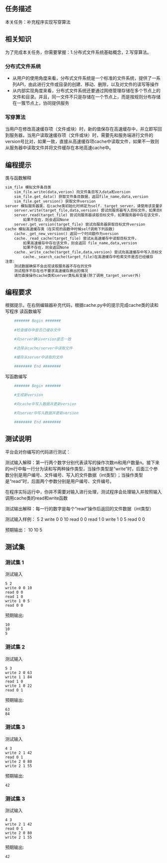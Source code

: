 ## 任务描述
本关任务：补充程序实现写穿算法

## 相关知识
为了完成本关任务，你需要掌握：1.分布式文件系统基础概念，2.写穿算法。

### 分布式文件系统
* 从用户的使用角度来看，分布式文件系统是一个标准的文件系统，提供了一系列API，由此进行文件或目录的创建、移动、删除，以及对文件的读写等操作
* 从内部实现角度来看，分布式文件系统还要通过网络管理存储在多个节点上的文件和目录。并且，同一文件不只是存储在一个节点上，而是按规则分布存储在一簇节点上，协同提供服务
### 写穿算法
当用户在修改高速缓存项（文件或块）时，新的值保存在高速缓存中，并立即写回到服务器，当用户读取速缓存项（文件或块）时，需要先和服务端进行文件的version号比对，如果一致，直接从高速缓存项cache中读取文件，如果不一致则从服务器中读取文件并将文件缓存在本地高速cache中。

## 编程提示
类与函数解释

```python
sim_file 模拟文件条目类
    sim_file.write(data,verion) 向文件条目写入data和version
    sim_file.get_data() 获取文件条目数据，返回file_name,data,version
    sim_file.get_version() 获取文件version
server 模拟服务器类，在cache类初始化时绑定为self._target_server，请使用该变量调用
    server.write(target_file,data,version) 尝试向服务器写入目标文件，如果目标文件已经存在，则会覆盖写入
    server.read(target_file) 尝试向服务器读取目标文件，如果服务器中存在该文件，则会返回 file_name,data,version
        如果不存在，则会返回None
    server.get_version(target_file) 尝试向服务器获取目标文件version
cache 模拟高速缓存类（在实现的函数中时候self调用下列函数)
    cache._get_new_version() 返回一个时间戳作为version
    cache._read_cache(target_file) 尝试从高速缓存中读取目标文件，
        如果高速缓存中存在该文件，则会返回 file_name,data,version
        如果不存在，则会返回None 
    cache._write_cache(target_file,data,version) 尝试向高速缓存中写入目标文件，如果目标文件已经存在，则会覆盖写入
        cache._search_cache(target_file)在高速缓存中检索文件是否已经缓存
注意:
    测试数据确保不会出现读取服务器不存在的文件
    测试程序不存在也不要求高速缓存换出的情况
    请勿直接操作cache类和server类私有变量(除了调用_target_server外)
```

## 编程要求
根据提示，在右侧编辑器补充代码，根据cache.py中的提示完成cache类的读和写程序
读函数编写
```python
    ####### Begin #######
    
    #检查缓存中是否已缓存文件

    #向server确认version是否一致

    #选择从cache/server中读取文件

    #缓存从server中读取的文件
    
    ######## End ########
```

写函数编写
```python
    ####### Begin #######

    #生成新version

    #向cache中写入数据并更新version

    #向server中写入数据并更新version

    ######## End ########
```

## 测试说明
平台会对你编写的代码进行测试：

测试输入解释：第一行两个数字分别代表读写的操作次数m和用户数量n。接下来的m行中每一行分为读和写两种操作类型，当操作类型是“write”时，后面三个参数分别是用户编号、文件编号、写入的文件数据（int类型）；当操作类型是“read”时，后面两个参数分别是用户编号、文件编号。

在程序实际运行中，你并不需要对输入进行处理，测试程序会处理输入并按照输入调用cache类的read和write函数

测试输出解释：每一行的数字是每个“read”操作后返回的文件数据（int类型）

测试输入样例：
5 2
write 0 0 10
read 0 0
read 1 0
write 1 0 5
read 0 0

预期输出：
10
10
5

## 测试集
### 测试集 1
测试输入
```
5 2
write 0 0 10
read 0 0
read 1 0
write 1 0 5
read 0 0
```
预期输出:
```
10
10
5
```
### 测试集 2
测试输入
```
5 3
write 2 0 63
write 1 1 84
read 1 0 
write 1 0 22
read 0 1
```
预期输出:
```
63
84
```
### 测试集 3
测试输入
```
4 3
write 2 1 42
read 0 1 
write 2 0 80
write 2 1 55
```
预期输出:
```
42
```
### 测试集 3
测试输入
```
4 3
write 2 1 42
read 0 1 
write 2 0 80
write 2 1 55
```
预期输出:
```
42
```